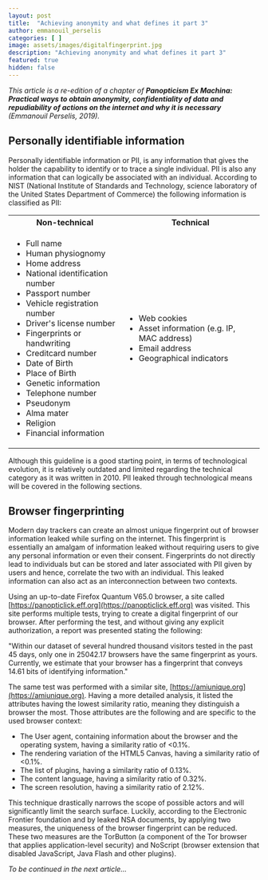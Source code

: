 ```yaml
---
layout: post
title:  "Achieving anonymity and what defines it part 3"
author: emmanouil_perselis
categories: [ ]
image: assets/images/digitalfingerprint.jpg
description: "Achieving anonymity and what defines it part 3"
featured: true
hidden: false
---
```


*This article is a re-edition of a chapter of **Panopticism Ex Machina: Practical ways to obtain anonymity, confidentiality of data and repudiability of actions on the internet and why it is necessary** (Emmanouil Perselis, 2019).*

## Personally identifiable information

Personally identifiable information or PII, is any information that gives the holder the capability to identify or to trace a single individual. PII is also any information that can logically be associated with an individual. According to NIST (National Institute of Standards and Technology, science laboratory of the United States Department of Commerce) the following information is classified as PII:


<table>
    <tr>
        <th>Non-technical</th>
        <th>Technical</th>
    </tr>
    <tr>
        <td>
            <ul>
            <li>Full name</li>
            <li>Human physiognomy</li>
            <li>Home address</li>
            <li>National identification number</li>
            <li>Passport number</li>
            <li>Vehicle registration number</li>
            <li>Driver's license number</li>
            <li>Fingerprints or handwriting</li>
            <li>Creditcard number</li>
            <li>Date of Birth</li>
            <li>Place of Birth</li>
            <li>Genetic information</li>
            <li>Telephone number</li>
            <li>Pseudonym</li>
            <li>Alma mater</li>
            <li>Religion</li>
            <li>Financial information</li>
            </ul>
        </td>
        <td>
            <ul>
            <li>Web cookies</li>
            <li>Asset information (e.g. IP, MAC address)</li>
            <li>Email address</li>
            <li>Geographical indicators</li>
            </ul>
        </td>
    </tr>
</table>

Although this guideline is a good starting point, in terms of technological evolution, it is relatively outdated and limited regarding the technical category as it was written in 2010. PII leaked through technological means will be covered in the following sections.

## Browser fingerprinting 

Modern day trackers can create an almost unique fingerprint out of browser information leaked while surfing on the internet. This fingerprint is essentially an amalgam of information leaked without requiring users to give any personal information or even their consent. Fingerprints do not directly lead to individuals but can be stored and later associated with PII given by users and hence, correlate the two with an individual. This leaked information can also act as an interconnection between two contexts.

Using an up-to-date Firefox Quantum V65.0 browser, a site called [https://panopticlick.eff.org](https://panopticlick.eff.org) was visited. This site performs multiple tests, trying to create a digital fingerprint of our browser. After performing the test, and without giving any explicit authorization, a report was presented stating the following:

"Within our dataset of several hundred thousand visitors tested in the past 45 days, only one in 25042.17 browsers have the same fingerprint as yours. Currently, we estimate that your browser has a fingerprint that conveys 14.61 bits of identifying information."

The same test was performed with a similar site, [https://amiunique.org](https://amiunique.org). Having a more detailed analysis, it listed the attributes having the lowest similarity ratio, meaning they distinguish a browser the most. Those attributes are the following and are specific to the used browser context:
* The User agent, containing information about the browser and the operating system, having a similarity ratio of <0.1%.
* The rendering variation of the HTML5 Canvas, having a similarity ratio of <0.1%.
* The list of plugins, having a similarity ratio of 0.13%.
* The content language, having a similarity ratio of 0.32%.
* The screen resolution, having a similarity ratio of 2.12%.

This technique drastically narrows the scope of possible actors and will significantly limit the search surface. Luckily, according to the Electronic Frontier foundation and by leaked NSA documents, by applying two measures, the uniqueness of the browser fingerprint can be reduced. These two measures are the TorButton (a component of the Tor browser that applies application-level security) and NoScript (browser extension that disabled JavaScript, Java Flash and other plugins).

*To be continued in the next article...*